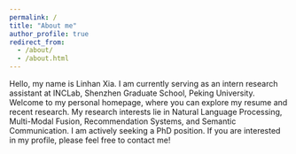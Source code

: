 ```yaml
---
permalink: /
title: "About me"
author_profile: true
redirect_from: 
  - /about/
  - /about.html
---
```


Hello, my name is Linhan Xia. I am currently serving as an intern research assistant at INCLab, Shenzhen Graduate School, Peking University. Welcome to my personal homepage, where you can explore my resume and recent research. My research interests lie in Natural Language Processing, Multi-Modal Fusion, Recommendation Systems, and Semantic Communication. I am actively seeking a PhD position. If you are interested in my profile, please feel free to contact me!
